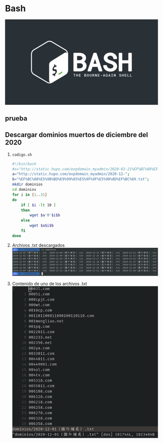 # Bash
![](.img/bash.jpeg)
## prueba
## Descargar dominios muertos de diciembre del 2020
1. `codigo.sh`

	```bash
	#!/bin/bash
	#s="http://static.hupo.com/expdomain_myadmin/2020-02-21%EF%BC%88%E5%9B%BD%E9%99%85%E5%9F%9F%E5%90%8D%EF%BC%89.txt";
	a="http://static.hupo.com/expdomain_myadmin/2020-12-";
	b="%EF%BC%88%E5%9B%BD%E9%99%85%E5%9F%9F%E5%90%8D%EF%BC%89.txt";
	mkdir dominios
	cd dominios
	for i in {1..31}
	do
		if [ $i -lt 10 ]
		then
			wget $a'0'$i$b
		else
			wget $a$i$b
		fi
	done
	```
2. Archivos .txt descargados  
	![](.img/txt.png)  
3. Contenido de uno de los archivos .txt  
	![](.img/dominios.png)  

